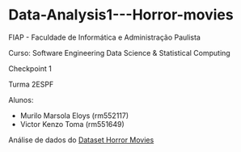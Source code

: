 # Data-Analysis1---Horror-movies
 FIAP - Faculdade de Informática e Administração Paulista

 Curso: Software Engineering
 Data Science & Statistical Computing

 Checkpoint 1

 Turma 2ESPF

 Alunos:
- Murilo Marsola Eloys (rm552117)
- Victor Kenzo Toma (rm551649)


Análise de dados do <a href="https://www.kaggle.com/datasets/evangower/horror-movies">Dataset Horror Movies</a>
